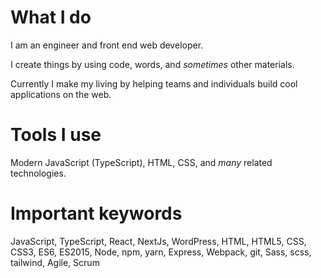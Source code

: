 # What I do

I am an engineer and front end web developer.

I create things by using code, words, and *sometimes* other materials.

Currently I make my living by helping teams and individuals build cool applications on the web.


# Tools I use

Modern JavaScript (TypeScript), HTML, CSS, and *many* related technologies.

# Important keywords

JavaScript, TypeScript, React, NextJs, WordPress, HTML, HTML5, CSS, CSS3, ES6, ES2015, Node, npm, yarn, Express, Webpack, git, Sass, scss, tailwind, Agile, Scrum



<!--
### Hi there 👋


**teeehn/teeehn** is a ✨ _special_ ✨ repository because its `README.md` (this file) appears on your GitHub profile.

Here are some ideas to get you started:

- 🔭 I’m currently working on ...
- 🌱 I’m currently learning ...
- 👯 I’m looking to collaborate on ...
- 🤔 I’m looking for help with ...
- 💬 Ask me about ...
- 📫 How to reach me: ...
- 😄 Pronouns: ...
- ⚡ Fun fact: ...
-->
